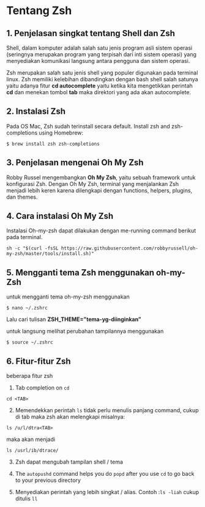 # **Tentang Zsh**

## **1. Penjelasan singkat tentang Shell dan Zsh**
Shell, dalam komputer adalah salah satu jenis program asli sistem operasi (seringnya merupakan program yang terpisah dari inti sistem operasi) yang menyediakan komunikasi langsung antara pengguna dan sistem operasi.

Zsh merupakan salah satu jenis shell yang populer digunakan pada terminal linux. Zsh memiliki kelebihan dibandingkan dengan bash shell salah satunya yaitu adanya fitur **cd autocomplete** yaitu ketika kita mengetikkan perintah **cd** dan menekan tombol **tab** maka direktori yang ada akan autocomplete.

## **2. Instalasi Zsh**
Pada OS Mac, Zsh sudah terinstall secara default. Install zsh and zsh-completions using Homebrew:
```
$ brew install zsh zsh-completions
```
## **3. Penjelasan mengenai Oh My Zsh**
Robby Russel mengembangkan **Oh My Zsh**, yaitu sebuah framework untuk konfigurasi Zsh. Dengan Oh My Zsh, terminal yang menjalankan Zsh menjadi lebih keren karena dilengkapi dengan functions, helpers, plugins, dan themes. 

## **4. Cara instalasi Oh My Zsh**
Instalasi Oh-my-zsh dapat dilakukan dengan me-running command berikut pada terminal.
```
sh -c "$(curl -fsSL https://raw.githubusercontent.com/robbyrussell/oh-my-zsh/master/tools/install.sh)"
```

## **5. Mengganti tema Zsh menggunakan oh-my-Zsh**
untuk mengganti tema oh-my-zsh menggunakan

```
$ nano ~/.zshrc
```
Lalu cari tulisan **ZSH_THEME=”tema-yg-diinginkan”**

untuk langsung melihat perubahan tampilannya menggunakan
```
$ source ~/.zshrc
```
## **6. Fitur-fitur Zsh**
beberapa fitur zsh
1.  Tab completion on `cd`
```
cd <TAB>
```
2.  Memendekkan perintah `ls`
tidak perlu menulis panjang command, cukup di tab maka zsh akan melengkapi
misalnya:
```
ls /u/l/dtra<TAB>
```
maka akan menjadi

```
ls /usrl/ib/dtrace/
```
3.  Zsh dapat mengubah tampilan shell / tema

4.  The `autopushd` command helps you do `popd` after you use `cd` to go back to your previous directory
5.  Menyediakan perintah yang lebih singkat / alias. Contoh :`ls -liah` cukup ditulis `ll`
